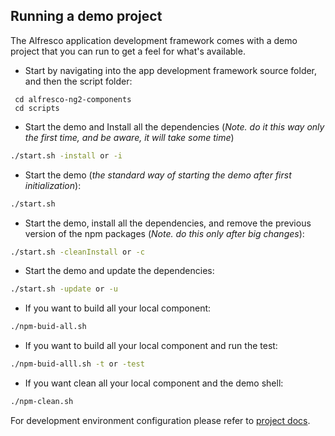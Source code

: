 ## Running a demo project

The Alfresco application development framework comes with a demo project that you can run to get a
feel for what's available.

* Start by navigating into the app development framework source folder, and then the script folder:

```ssh
 cd alfresco-ng2-components
 cd scripts
```

* Start the demo and Install all the dependencies (*Note. do it this way only the first time, and be aware, it will take some time*)

```sh
./start.sh -install or -i
```

* Start the demo (*the standard way of starting the demo after first initialization*):

```sh
./start.sh
```

* Start the demo, install all the dependencies, and remove the previous version of the npm packages (*Note. do this only after big changes*):

```sh
./start.sh -cleanInstall or -c
```

* Start the demo and update the dependencies:

```sh
./start.sh -update or -u
```

* If you want to build all your local component:

```sh
./npm-buid-all.sh
```

* If you want to build all your local component and run the test:

```sh
./npm-buid-alll.sh -t or -test
```

* If you want clean all your local component and the demo shell:

```sh
./npm-clean.sh
```

For development environment configuration please refer to [project docs](../demo-shell-ng2/README.md).
